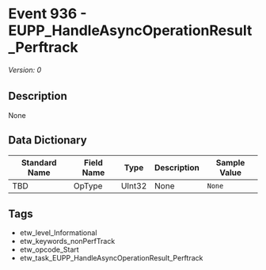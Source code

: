 # Event 936 - EUPP_HandleAsyncOperationResult_Perftrack
###### Version: 0

## Description
None

## Data Dictionary
|Standard Name|Field Name|Type|Description|Sample Value|
|---|---|---|---|---|
|TBD|OpType|UInt32|None|`None`|

## Tags
* etw_level_Informational
* etw_keywords_nonPerfTrack
* etw_opcode_Start
* etw_task_EUPP_HandleAsyncOperationResult_Perftrack
